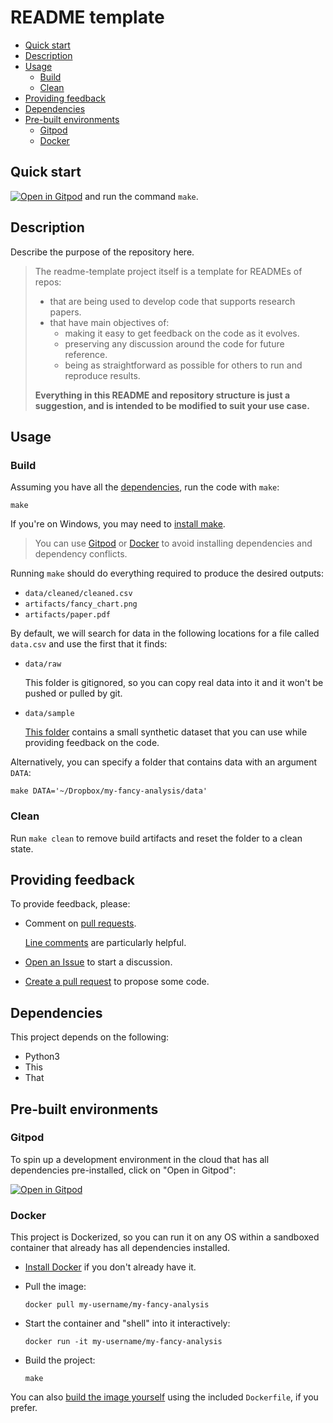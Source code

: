 # README template

- [Quick start](#quick-start)
- [Description](#description)
- [Usage](#usage)
  - [Build](#build)
  - [Clean](#clean)
- [Providing feedback](#providing-feedback)
- [Dependencies](#dependencies)
- [Pre-built environments](#pre-built-environments)
  - [Gitpod](#gitpod)
  - [Docker](#docker)

## Quick start

[![Open in Gitpod](https://gitpod.io/button/open-in-gitpod.svg)](https://gitpod.io/from-referrer/) and run the command `make`.

## Description

Describe the purpose of the repository here.

> The readme-template project itself is a template for READMEs of repos:
>
> - that are being used to develop code that supports research papers.
> - that have main objectives of:
>    - making it easy to get feedback on the code as it evolves.
>    - preserving any discussion around the code for future reference.
>    - being as straightforward as possible for others to run and reproduce results.
>
> **Everything in this README and repository structure is just a suggestion, and is intended to be modified to suit your use case.**

## Usage

### Build

Assuming you have all the [dependencies](#dependencies), run the code with `make`:

```
make
```

If you're on Windows, you may need to [install make](http://gnuwin32.sourceforge.net/packages/make.htm).

> You can use [Gitpod](#gitpod) or [Docker](#docker) to avoid installing dependencies and dependency conflicts.

Running `make` should do everything required to produce the desired outputs:

 - `data/cleaned/cleaned.csv`
 - `artifacts/fancy_chart.png`
 - `artifacts/paper.pdf`

By default, we will search for data in the following locations for a file called `data.csv` and use the first that it finds:

 - `data/raw`

    This folder is gitignored, so you can copy real data into it and it won't be pushed or pulled by git.
 - `data/sample`

    [This folder](data/sample) contains a small synthetic dataset that you can use while providing feedback on the code.

Alternatively, you can specify a folder that contains data with an argument `DATA`:

```
make DATA='~/Dropbox/my-fancy-analysis/data'
```

### Clean

Run `make clean` to remove build artifacts and reset the folder to a clean state.


## Providing feedback

To provide feedback, please:

 - Comment on [pull requests](https://docs.github.com/en/github/collaborating-with-pull-requests/reviewing-changes-in-pull-requests/commenting-on-a-pull-request).
    
    [Line comments](https://docs.github.com/en/github/collaborating-with-pull-requests/reviewing-changes-in-pull-requests/commenting-on-a-pull-request#adding-line-comments-to-a-pull-request) are particularly helpful.
 - [Open an Issue](https://docs.github.com/en/issues/tracking-your-work-with-issues/creating-an-issue) to start a discussion.
 - [Create a pull request](https://docs.github.com/en/github/collaborating-with-pull-requests/proposing-changes-to-your-work-with-pull-requests/creating-a-pull-request) to propose some code.

## Dependencies

This project depends on the following:

 - Python3
 - This
 - That

## Pre-built environments

### Gitpod

To spin up a development environment in the cloud that has all dependencies pre-installed, click on "Open in Gitpod":

[![Open in Gitpod](https://gitpod.io/button/open-in-gitpod.svg)](https://gitpod.io/from-referrer/)

### Docker

This project is Dockerized, so you can run it on any OS within a sandboxed container that already has all dependencies installed.

 - [Install Docker](https://docs.docker.com/get-docker/) if you don't already have it.
 - Pull the image:

    ```
    docker pull my-username/my-fancy-analysis
    ```
 - Start the container and "shell" into it interactively:

    ```
    docker run -it my-username/my-fancy-analysis
    ```
 - Build the project:
   
    ```
    make
    ```

You can also [build the image yourself](https://docs.docker.com/engine/reference/commandline/build/) using the included `Dockerfile`, if you prefer.
